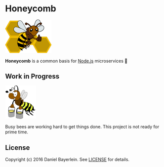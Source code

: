 # Honeycomb

<img src="./logo.png" width="150">

**Honeycomb** is a common basis for [Node.js](https://nodejs.org) microservices 🐝

## Work in Progress

<img src="./work_in_progress.gif" width="100">

Busy bees are working hard to get things done. This project is not ready for prime time.

## License

Copyright (c) 2016 Daniel Bayerlein. See [LICENSE](./LICENSE.md) for details.
